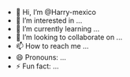 - 👋 Hi, I’m @Harry-mexico
- 👀 I’m interested in ...
- 🌱 I’m currently learning ...
- 💞️ I’m looking to collaborate on ...
- 📫 How to reach me ...
- 😄 Pronouns: ...
- ⚡ Fun fact: ...

<!---
Harry-mexico/Harry-mexico is a ✨ special ✨ repository because its `README.md` (this file) appears on your GitHub profile.
You can click the Preview link to take a look at your changes.
--->
